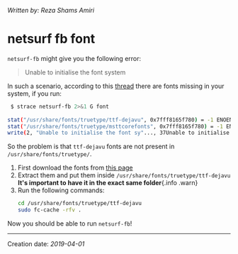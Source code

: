 _Written by: Reza Shams Amiri_
# netsurf fb font

`netsurf-fb` might give you the following error:
> Unable to initialise the font system
 
In such a scenario, according to this [thread][N36WBREAB] there are fonts missing in your system, if you run:

``` sh
 $ strace netsurf-fb 2>&1 G font
 
stat("/usr/share/fonts/truetype/ttf-dejavu", 0x7fff8165f780) = -1 ENOENT (No such file or directory)
stat("/usr/share/fonts/truetype/msttcorefonts", 0x7fff8165f780) = -1 ENOENT (No such file or directory)
write(2, "Unable to initialise the font sy"..., 37Unable to initialise the font system
```

So the problem is that `ttf-dejavu` fonts are not present in `/usr/share/fonts/truetype/`. 
1. First download the fonts from [this page][FD]
2. Extract them and put them inside `/usr/share/fonts/truetype/ttf-dejavu`       
    __It's important to have it in the exact same folder__{.info .warn}    
3. Run the following commands:
   ``` sh
   cd /usr/share/fonts/truetype/ttf-dejavu
   sudo fc-cache -rfv .
   ```

Now you should be able to run `netsurf-fb`!
* * *
Creation date: _2019-04-01_

[N36WBREAB]: http://eab.abime.net/showthread.php?t=84862
[FD]: https://fonts2u.com/download/dejavu-sans-oblique.family